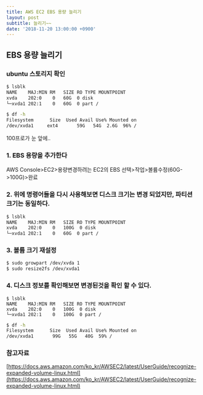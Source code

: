```yaml
---
title: AWS EC2 EBS 용량 늘리기
layout: post
subtitle: 늘리기~~
date: '2018-11-20 13:00:00 +0900'
---
```


## EBS 용량 늘리기



### ubuntu 스토리지 확인

```sh
$ lsblk
NAME    MAJ:MIN RM   SIZE RO TYPE MOUNTPOINT
xvda    202:0    0   60G  0 disk
└─xvda1 202:1    0   60G  0 part /
```

```sh
$ df -h
Filesystem      Size  Used Avail Use% Mounted on
/dev/xvda1     ext4       59G   54G  2.6G  96% /
```

100프로가 눈 앞에..



### 1. EBS 용량을 추가한다
AWS Console>EC2>용량변경하려는 EC2의 EBS 선택>작업>볼륨수정(60G->100G)>완료


### 2. 위에 명령어들을 다시 사용해보면 디스크 크기는 변경 되었지만, 파티션 크기는 동일하다.
```sh
$ lsblk
NAME    MAJ:MIN RM   SIZE RO TYPE MOUNTPOINT
xvda    202:0    0   100G  0 disk
└─xvda1 202:1    0   60G  0 part /
```

### 3. 볼륨 크기 재설정
```sh
$ sudo growpart /dev/xvda 1
$ sudo resize2fs /dev/xvda1
```

### 4. 디스크 정보를 확인해보면 변경된것을 확인 할 수 있다.
```
$ lsblk
NAME    MAJ:MIN RM   SIZE RO TYPE MOUNTPOINT
xvda    202:0    0   100G  0 disk
└─xvda1 202:1    0   100G  0 part /
```
```sh
$ df -h
Filesystem      Size  Used Avail Use% Mounted on
/dev/xvda1       99G   55G   40G  59% /
```
### 참고자료

[https://docs.aws.amazon.com/ko_kr/AWSEC2/latest/UserGuide/recognize-expanded-volume-linux.html](https://docs.aws.amazon.com/ko_kr/AWSEC2/latest/UserGuide/recognize-expanded-volume-linux.html)
